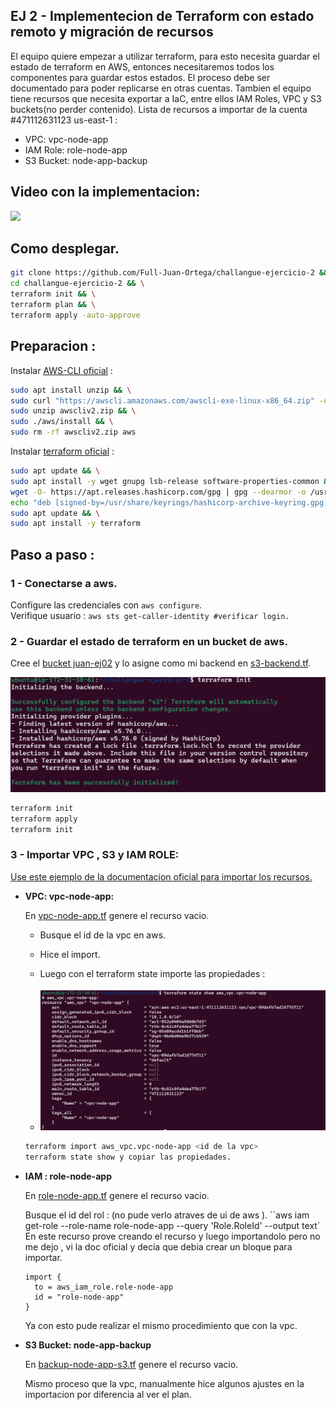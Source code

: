 

## EJ 2 - Implementecion de Terraform con estado remoto y migración de recursos

El equipo quiere empezar a utilizar terraform, para esto necesita guardar el estado de terraform en AWS, entonces necesitaremos todos los componentes para guardar estos estados. El proceso debe ser documentado para poder replicarse en otras cuentas.
Tambien el equipo tiene recursos que necesita exportar a IaC, entre ellos IAM Roles, VPC y S3 buckets(no perder contenido).
Lista de recursos a importar de la cuenta #471112631123 us-east-1 :
 - VPC: vpc-node-app
 - IAM Role: role-node-app
 - S3 Bucket: node-app-backup

## Video con la implementacion:
<div>
    <a href="https://www.loom.com/share/c41d3706cbf048c7a5675d5bfbec7aef">
      <p></p>
    </a>
    <a href="https://www.loom.com/share/c41d3706cbf048c7a5675d5bfbec7aef">
      <img style="max-width:450px;" src="https://cdn.loom.com/sessions/thumbnails/c41d3706cbf048c7a5675d5bfbec7aef-87bcb994edc2f867-full-play.gif">
    </a>
  </div>

## Como desplegar.

```bash
git clone https://github.com/Full-Juan-Ortega/challangue-ejercicio-2 && \
cd challangue-ejercicio-2 && \
terraform init && \
terraform plan && \
terraform apply -auto-approve
```


## Preparacion : 

Instalar [AWS-CLI oficial](https://docs.aws.amazon.com/cli/latest/userguide/getting-started-install.html) :  
```bash
sudo apt install unzip && \
sudo curl "https://awscli.amazonaws.com/awscli-exe-linux-x86_64.zip" -o "awscliv2.zip" && \
sudo unzip awscliv2.zip && \
sudo ./aws/install && \
sudo rm -rf awscliv2.zip aws
```
Instalar [terraform oficial](https://developer.hashicorp.com/terraform/install?product_intent=terraform#linux) :  
```bash
sudo apt update && \
sudo apt install -y wget gnupg lsb-release software-properties-common && \
wget -O- https://apt.releases.hashicorp.com/gpg | gpg --dearmor -o /usr/share/keyrings/hashicorp-archive-keyring.gpg --yes && \
echo "deb [signed-by=/usr/share/keyrings/hashicorp-archive-keyring.gpg] https://apt.releases.hashicorp.com $(lsb_release -cs) main" | sudo tee /etc/apt/sources.list.d/hashicorp.list && \
sudo apt update && \
sudo apt install -y terraform
```

## Paso a paso : 

### 1 - Conectarse a aws.

Configure las credenciales con `aws configure`.  
Verifique usuario : `aws sts get-caller-identity #verificar login.`

### 2 - Guardar el estado de terraform en un bucket de aws.

Cree el [bucket juan-ej02](https://us-east-1.console.aws.amazon.com/s3/buckets/juan-ej02?region=us-east-1&bucketType=general&prefix=./&showversions=false) y lo asigne como mi backend en [s3-backend.tf](s3-backend.tf).

![](./img/tf-init-succesfully.PNG)

```bash
terraform init
terraform apply
terraform init
```

### 3 - Importar VPC , S3 y IAM ROLE: 

[Use este ejemplo de la documentacion oficial para importar los recursos.](https://registry.terraform.io/providers/hashicorp/aws/latest/docs/resources/vpc#import)

  - **VPC: vpc-node-app:**  

    En [vpc-node-app.tf](vpc-node-app.tf) genere el recurso vacio.  

    - Busque el id de la vpc en aws.  
    - Hice el import.  
    - Luego con el terraform state importe las propiedades :

    - ![](./img/state.PNG)

    ```bash
    terraform import aws_vpc.vpc-node-app <id de la vpc>
    terraform state show y copiar las propiedades.
    ```
    

  - **IAM : role-node-app**

    En [role-node-app.tf](role-node-app.tf) genere el recurso vacio.

    Busque el id del rol : (no pude verlo atraves de ui de aws ).
    ``aws iam get-role --role-name role-node-app --query 'Role.RoleId' --output text`
    En este recurso prove creando el recurso y luego importandolo pero no me dejo , vi la doc oficial y decia que debia crear un bloque para importar.

    ```
    import {
      to = aws_iam_role.role-node-app
      id = "role-node-app"
    }
    ```	
    Ya con esto pude realizar el mismo procedimiento que con la vpc.

  - **S3 Bucket: node-app-backup**

    En [backup-node-app-s3.tf](backup-node-app-s3.tf) genere el recurso vacio.

    Mismo proceso que la vpc, manualmente hice algunos ajustes en la importacion por diferencia al ver el plan.

